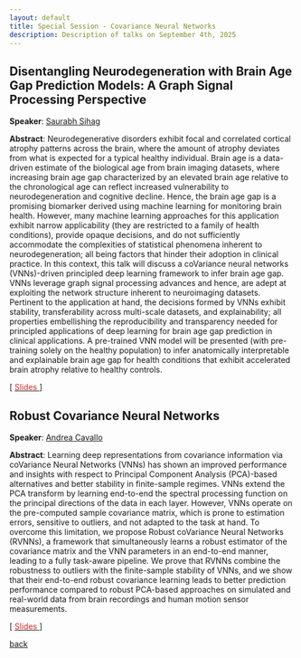 ```yaml
---
layout: default
title: Special Session - Covariance Neural Networks
description: Description of talks on September 4th, 2025
---
```



## Disentangling Neurodegeneration with Brain Age Gap Prediction Models: A Graph Signal Processing Perspective


**Speaker**: [Saurabh Sihag](https://sihags.github.io/)


**Abstract**: Neurodegenerative disorders exhibit focal and correlated cortical atrophy patterns across the brain, where the amount of atrophy deviates from what is expected for a typical healthy individual. Brain age is a data-driven estimate of the biological age from brain imaging datasets, where increasing brain age gap characterized by an elevated brain age relative to the chronological age can reflect increased vulnerability to neurodegeneration and cognitive decline. Hence, the brain age gap is a promising biomarker derived using machine learning for monitoring brain health. However, many machine learning approaches for this application exhibit narrow applicability (they are restricted to a family of health conditions), provide opaque decisions, and do not sufficiently accommodate the complexities of statistical phenomena inherent to neurodegeneration; all being factors that hinder their adoption in clinical practice. In this context, this talk will discuss a coVariance neural networks (VNNs)-driven principled deep learning framework to infer brain age gap. VNNs leverage graph signal processing advances and hence, are adept at exploiting the network structure inherent to neuroimaging datasets. Pertinent to the application at hand, the decisions formed by VNNs exhibit stability, transferability across multi-scale datasets, and explainability; all properties embellishing the reproducibility and transparency needed for principled applications of deep learning for brain age gap prediction in clinical applications. A pre-trained VNN model will be presented (with pre-training solely on the healthy population) to infer anatomically interpretable and explainable brain age gap for health conditions that exhibit accelerated brain atrophy relative to healthy controls. 


[ [<span style="color:#D22B2B">Slides</span>
    ](../slides/20250904_sihag.pdf) ]




## Robust Covariance Neural Networks


**Speaker**: [Andrea Cavallo](https://scholar.google.com/citations?user=rzuJ5jMAAAAJ&hl=en)


**Abstract**: 
Learning deep representations from covariance information via coVariance Neural Networks (VNNs) has shown an improved performance and insights with respect to Principal Component Analysis (PCA)-based alternatives and better stability in finite-sample regimes. VNNs extend the PCA transform by learning end-to-end the spectral processing function on the principal directions of the data in each layer. However, VNNs operate on the pre-computed sample covariance matrix, which is prone to estimation errors, sensitive to outliers, and not adapted to the task at hand. To overcome this limitation, we propose Robust coVariance Neural Networks (RVNNs), a framework that simultaneously learns a robust estimator of the covariance matrix and the VNN parameters in an end-to-end manner, leading to a fully task-aware pipeline. We prove that RVNNs combine the robustness to outliers with the finite-sample stability of VNNs, and we show that their end-to-end robust covariance learning leads to better prediction performance compared to robust PCA-based approaches on simulated and real-world data from brain recordings and human motion sensor measurements.


[ [<span style="color:#D22B2B">Slides</span>
    ](../slides/20250904_cavallo.pdf) ]




[back](../index.md/#september-4th-2025-covariance-neural-networks)
